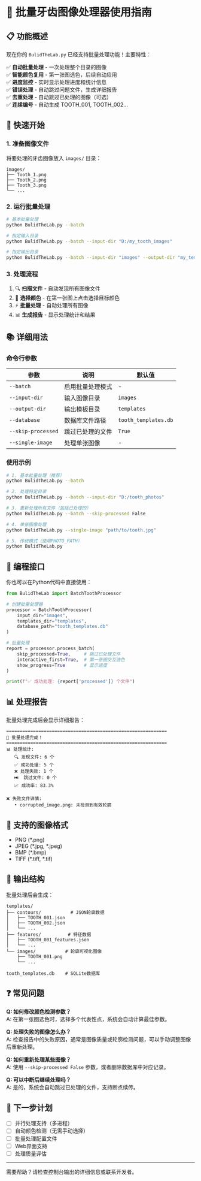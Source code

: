# 🦷 批量牙齿图像处理器使用指南

## 📋 功能概述

现在你的 `BulidTheLab.py` 已经支持批量处理功能！主要特性：

✅ **自动批量处理** - 一次处理整个目录的图像  
✅ **智能颜色复用** - 第一张图选色，后续自动应用  
✅ **进度监控** - 实时显示处理进度和统计信息  
✅ **错误处理** - 自动跳过问题文件，生成详细报告  
✅ **去重处理** - 自动跳过已处理的图像（可选）  
✅ **连续编号** - 自动生成 TOOTH_001, TOOTH_002... 

## 🚀 快速开始

### 1. 准备图像文件
将要处理的牙齿图像放入 `images/` 目录：
```
images/
├── Tooth_1.png
├── Tooth_2.png  
├── Tooth_3.png
└── ...
```

### 2. 运行批量处理
```bash
# 基本批量处理
python BulidTheLab.py --batch

# 指定输入目录
python BulidTheLab.py --batch --input-dir "D:/my_tooth_images"

# 指定输出目录  
python BulidTheLab.py --batch --input-dir "images" --output-dir "my_templates"
```

### 3. 处理流程
1. 🔍 **扫描文件** - 自动发现所有图像文件
2. 🎨 **选择颜色** - 在第一张图上点击选择目标颜色
3. ⚡ **批量处理** - 自动处理所有图像
4. 📊 **生成报告** - 显示处理统计和结果

## 📚 详细用法

### 命令行参数

| 参数 | 说明 | 默认值 |
|------|------|--------|
| `--batch` | 启用批量处理模式 | - |
| `--input-dir` | 输入图像目录 | `images` |  
| `--output-dir` | 输出模板目录 | `templates` |
| `--database` | 数据库文件路径 | `tooth_templates.db` |
| `--skip-processed` | 跳过已处理的文件 | `True` |
| `--single-image` | 处理单张图像 | - |

### 使用示例

```bash
# 1. 基本批量处理（推荐）
python BulidTheLab.py --batch

# 2. 处理特定目录
python BulidTheLab.py --batch --input-dir "D:/tooth_photos"

# 3. 重新处理所有文件（包括已处理的）
python BulidTheLab.py --batch --skip-processed False

# 4. 单张图像处理
python BulidTheLab.py --single-image "path/to/tooth.jpg"

# 5. 传统模式（使用PHOTO_PATH）
python BulidTheLab.py
```

## 🔧 编程接口

你也可以在Python代码中直接使用：

```python
from BulidTheLab import BatchToothProcessor

# 创建批量处理器
processor = BatchToothProcessor(
    input_dir="images",
    templates_dir="templates", 
    database_path="tooth_templates.db"
)

# 批量处理
report = processor.process_batch(
    skip_processed=True,     # 跳过已处理文件
    interactive_first=True,  # 第一张图交互选色
    show_progress=True       # 显示进度
)

print(f"✅ 成功处理: {report['processed']} 个文件")
```

## 📊 处理报告

批量处理完成后会显示详细报告：

```
============================================================
🎉 批量处理完成！
============================================================
📊 处理统计:
   🔍 发现文件: 6 个
   ✅ 成功处理: 5 个  
   ❌ 处理失败: 1 个
   ⏭️  跳过文件: 0 个
   📈 成功率: 83.3%

❌ 失败文件详情:
   • corrupted_image.png: 未检测到有效轮廓
```

## 🎯 支持的图像格式

- PNG (*.png)
- JPEG (*.jpg, *.jpeg)
- BMP (*.bmp) 
- TIFF (*.tiff, *.tif)

## 📁 输出结构

批量处理后会生成：

```
templates/
├── contours/           # JSON轮廓数据
│   ├── TOOTH_001.json
│   ├── TOOTH_002.json
│   └── ...
├── features/          # 特征数据
│   ├── TOOTH_001_features.json
│   └── ...
└── images/           # 轮廓可视化图像
    ├── TOOTH_001.png
    └── ...

tooth_templates.db    # SQLite数据库
```

## ❓ 常见问题

**Q: 如何修改颜色检测参数？**  
A: 在第一张图选色时，选择多个代表性点，系统会自动计算最佳参数。

**Q: 处理失败的图像怎么办？**  
A: 检查报告中的失败原因，通常是图像质量或轮廓检测问题，可以手动调整图像后重新处理。

**Q: 如何重新处理某些图像？**  
A: 使用 `--skip-processed False` 参数，或者删除数据库中对应记录。

**Q: 可以中断后继续处理吗？**  
A: 是的，系统会自动跳过已处理的文件，支持断点续传。

## 🔄 下一步计划

- [ ] 并行处理支持（多进程）
- [ ] 自动颜色检测（无需手动选择）
- [ ] 批量处理配置文件
- [ ] Web界面支持
- [ ] 处理质量评估

---

需要帮助？请检查控制台输出的详细信息或联系开发者。
